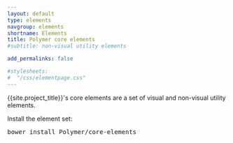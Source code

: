 ```yaml
---
layout: default
type: elements
navgroup: elements
shortname: Elements
title: Polymer core elements
#subtitle: non-visual utility elements

add_permalinks: false

#stylesheets:
#  "/css/elementpage.css"
---
```


<!-- page specific stylesheet needs to be inline to the page so ajax injects it. -->
<link rel="stylesheet" href="/css/elementpage.css">

<div class="hide-on-hash">
  <!-- <p class="alert alert-info"><strong>Note:</strong> These elements and their documentation are still early. The “source” links below point to commented code where you can learn more about how to use the element.</p> -->
  <p>{{site.project_title}}'s core elements are a set of visual and non-visual utility elements.</p>
  <p>Install the element set:</p>
  <pre class="prettyprint">
bower install Polymer/core-elements
</pre>
</div>

<component-docs
    elements='{% list_components dir:components prefix:core blacklist:"core-layout core-doc-viewer core-home-page" %}'>
</component-docs>
